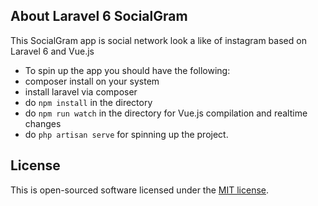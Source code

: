 ## About Laravel 6 SocialGram

This SocialGram app is social network look a like of instagram based on Laravel 6 and Vue.js

- To spin up the app you should have the following:
- composer install on your system
- install laravel via composer
- do `npm install` in the directory
- do `npm run watch` in the directory for Vue.js compilation and realtime changes
- do `php artisan serve` for spinning up the project.

## License

This is open-sourced software licensed under the [MIT license](https://opensource.org/licenses/MIT).
